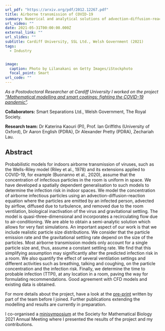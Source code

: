 ```yaml
---
url_pdf: "https://arxiv.org/pdf/2012.12267.pdf"
title: Airborne transmission of COVID-19
summary: Numerical and analytical solutions of advection-diffusion-reaction equations and CFD simulations to model air flows and transport of SARS-CoV-2 particles indoors.
url_video: ""
date: 2021-05-31T00:00:00.000Z
external_link: ""
url_slides: ""
subtitle: Cardiff University, SSL Ltd., Welsh Government (2021)
tags:
  - Industry


image:
  caption: Photo by Lilanakani on Getty Images/iStockphoto
  focal_point: Smart
url_code: ""
---
```

_As a Postodoctoral Researcher at Cardiff University I worked on the project [“Mathematical modelling and smart coatings: fighting the COVID-19 pandemic”](https://www.cardiff.ac.uk/news/view/2497448-maths-continues-to-play-a-significant-role-in-fight-against-covid-19-with-important-new-project)._

**Collaborators:** Smart Separations Ltd., Welsh Government, The Royal Society.

**Research team:** Dr Katerina Kaouri (PI), Prof. Ian Griffiths (University of Oxford), Dr Aaron English (PDRA), Dr Alexander Pretty (PDRA), Zechariah Lau.

## Abstract
Probabilistic models for indoors airborne transmission of viruses, such as the Wells-Riley model (Riley et al., 1978) and its extensions applied to COVID-19, for example (Buonanno et al., 2020), assume that the concentration of infectious particles in the room is uniform in space. We have developed a spatially dependent generalisation to such models to determine the infection risk in indoor spaces. We model the concentration of airborne infectious particles using an advection-diffusion-reaction equation where the particles are emitted by an infected person, advected by airflow, diffused due to turbulence, and removed due to the room ventilation, biological inactivation of the virus and gravitational settling. The model is quasi-three-dimensional and incorporates a recirculating flow due to air-conditioning. We are able to obtain a semi-analytic solution which allows for very fast simulations. An important aspect of our work is that we include realistic particle size distributions. We consider that the particle emission rate and the gravitational settling rate depend on the size of the particles. Most airborne transmission models only account for a single particle size and, thus, assume a constant settling rate. We find that this simplifying assumption may significantly alter the predicted infection risk in a room. We also quantify the effect of several ventilation settings and different activities such as breathing, talking and coughing, on the particle concentration and the infection risk. Finally, we determine the time to probable infection (TTPI), at any location in a room, paving the way for formulating recommendations. Good agreement with CFD models and existing data is obtained.

For more details about the project, have a look at the [pre-print](https://arxiv.org/pdf/2012.12267.pdf) written by part of the team before I joined. Further publications extending the modelling and results are currently in preparation.

I co-organised a [minisymposium](http://schedule.smb2021.org/MS17/MEPI-MS17.html) at the Society for Mathematical Biology 2021 Annual Meeting where I presented the results of the project and my contributions. 
